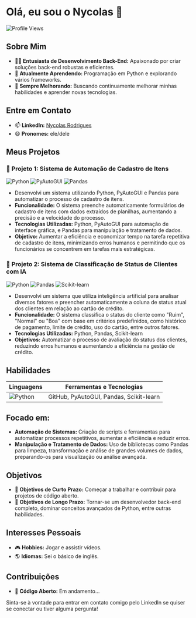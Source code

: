 # Olá, eu sou o Nycolas 👋

![Profile Views](https://komarev.com/ghpvc/?username=seu-username&color=blue)

## Sobre Mim
- 👨‍💻 **Entusiasta de Desenvolvimento Back-End:** Apaixonado por criar soluções back-end robustas e eficientes.
- 🐍 **Atualmente Aprendendo:** Programação em Python e explorando vários frameworks.
- 🌱 **Sempre Melhorando:** Buscando continuamente melhorar minhas habilidades e aprender novas tecnologias.

## Entre em Contato
- 📫 **LinkedIn:** [Nycolas Rodrigues](https://www.linkedin.com/in/nycolas-rodrigues)
- 😄 **Pronomes:** ele/dele

## Meus Projetos

### 🔧 **Projeto 1:** Sistema de Automação de Cadastro de Itens
![Python](https://img.shields.io/badge/Python-3776AB?style=for-the-badge&logo=python&logoColor=white) ![PyAutoGUI](https://img.shields.io/badge/PyAutoGUI-FFD43B?style=for-the-badge&logo=python&logoColor=white) ![Pandas](https://img.shields.io/badge/Pandas-150458?style=for-the-badge&logo=pandas&logoColor=white)

- Desenvolvi um sistema utilizando Python, PyAutoGUI e Pandas para automatizar o processo de cadastro de itens.
- **Funcionalidade:** O sistema preenche automaticamente formulários de cadastro de itens com dados extraídos de planilhas, aumentando a precisão e a velocidade do processo.
- **Tecnologias Utilizadas:** Python, PyAutoGUI para automação de interface gráfica, e Pandas para manipulação e tratamento de dados.
- **Objetivo:** Aumentar a eficiência e economizar tempo na tarefa repetitiva de cadastro de itens, minimizando erros humanos e permitindo que os funcionários se concentrem em tarefas mais estratégicas.

### 🔧 **Projeto 2:** Sistema de Classificação de Status de Clientes com IA
![Python](https://img.shields.io/badge/Python-3776AB?style=for-the-badge&logo=python&logoColor=white) ![Pandas](https://img.shields.io/badge/Pandas-150458?style=for-the-badge&logo=pandas&logoColor=white) ![Scikit-learn](https://img.shields.io/badge/Scikit--learn-F7931E?style=for-the-badge&logo=scikit-learn&logoColor=white)

- Desenvolvi um sistema que utiliza inteligência artificial para analisar diversos fatores e preencher automaticamente a coluna de status atual dos clientes em relação ao cartão de crédito.
- **Funcionalidade:** O sistema classifica o status do cliente como "Ruim", "Normal" ou "Boa" com base em critérios predefinidos, como histórico de pagamento, limite de crédito, uso do cartão, entre outros fatores.
- **Tecnologias Utilizadas:** Python, Pandas, Scikit-learn
- **Objetivos:** Automatizar o processo de avaliação do status dos clientes, reduzindo erros humanos e aumentando a eficiência na gestão de crédito.

## Habilidades

| Linguagens       | Ferramentas e Tecnologias     |
| ---------------- | ----------------------------- |
| ![Python](https://img.shields.io/badge/Python-3776AB?style=for-the-badge&logo=python&logoColor=white) | GitHub, PyAutoGUI, Pandas, Scikit-learn |

## Focado em:
- **Automação de Sistemas:** Criação de scripts e ferramentas para automatizar processos repetitivos, aumentar a eficiência e reduzir erros.
- **Manipulação e Tratamento de Dados:** Uso de bibliotecas como Pandas para limpeza, transformação e análise de grandes volumes de dados, preparando-os para visualização ou análise avançada.

## Objetivos
- 🎯 **Objetivos de Curto Prazo:** Começar a trabalhar e contribuir para projetos de código aberto.
- 🚀 **Objetivos de Longo Prazo:** Tornar-se um desenvolvedor back-end completo, dominar conceitos avançados de Python, entre outras habilidades.

## Interesses Pessoais
- 🎮 **Hobbies:** Jogar e assistir vídeos.
- 🌎 **Idiomas:** Sei o básico de inglês.

## Contribuições
- 🌟 **Código Aberto:** Em andamento...

Sinta-se à vontade para entrar em contato comigo pelo LinkedIn se quiser se conectar ou tiver alguma pergunta!
